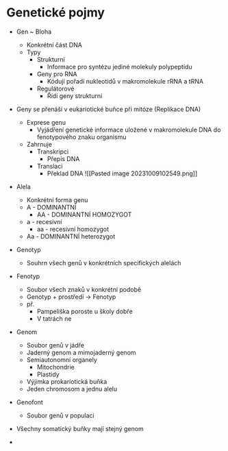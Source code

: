 # Genetické pojmy
- Gen
	~ Bloha
	- Konkrétní část DNA
	- Typy
		- Strukturní
			- Informace pro syntézu jediné molekuly polypeptidu
		- Geny pro RNA
			- Kódují pořadí nukleotidů v makromolekule rRNA a tRNA
		- Regulátorové
			- Řídí geny strukturní
- Geny se přenáší v eukariotické buňce při mitóze (Replikace DNA)
	- Exprese genu
		- Vyjádření genetické informace uložené v makromolekule DNA do fenotypového znaku organismu
	- Zahrnuje
		- Transkripci
			- Přepis DNA
		- Translaci
			- Překlad DNA
![[Pasted image 20231009102549.png]]

- Alela
	- Konkrétní forma genu
	- A - DOMINANTNÍ
		- AA - DOMINANTNÍ HOMOZYGOT
	- a - recesivní
		- aa - recesivní homozygot
	- Aa - DOMINANTNÍ heterozygot

- Genotyp
	- Souhrn všech genů v konkrétních specifických alelách

- Fenotyp
	- Soubor všech znaků v konkrétní podobě
	- Genotyp + prostředí -> Fenotyp
	- př.
		- Pampeliška poroste u školy dobře
		- V tatrách ne

- Genom
	- Soubor genů v jádře
	- Jaderný genom a mimojaderný genom
	- Semiautonomní organely
		- Mitochondrie
		- Plastidy
	- Výjimka prokariotická buňka
	- Jeden chromosom a jednu alelu

- Genofont
	- Soubor genů v populaci

- Všechny somatický buňky mají stejný genom
- 